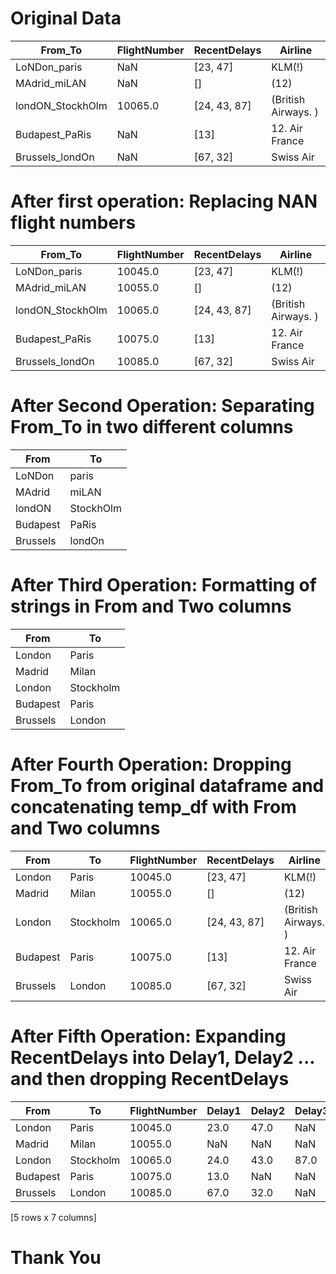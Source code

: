 # Original Data

| From_To          	| FlightNumber 	| RecentDelays 	| Airline             	|
|------------------	|--------------	|--------------	|---------------------	|
| LoNDon_paris     	| NaN          	| [23, 47]     	| KLM(!)              	|
| MAdrid_miLAN     	| NaN          	| []           	| (12)                	|
| londON_StockhOlm 	| 10065.0      	| [24, 43, 87] 	| (British Airways. ) 	|
| Budapest_PaRis   	| NaN          	| [13]         	| 12. Air France      	|
| Brussels_londOn  	| NaN          	| [67, 32]     	| Swiss Air           	|

# After first operation: Replacing NAN flight numbers

| From_To          	| FlightNumber 	| RecentDelays 	| Airline             	|
|------------------	|--------------	|--------------	|---------------------	|
| LoNDon_paris     	| 10045.0      	| [23, 47]     	| KLM(!)              	|
| MAdrid_miLAN     	| 10055.0      	| []           	| (12)                	|
| londON_StockhOlm 	| 10065.0      	| [24, 43, 87] 	| (British Airways. ) 	|
| Budapest_PaRis   	| 10075.0      	| [13]         	| 12. Air France      	|
| Brussels_londOn  	| 10085.0      	| [67, 32]     	| Swiss Air           	|

# After Second Operation: Separating From_To in two different columns

| From     	| To        	|
|----------	|-----------	|
| LoNDon   	| paris     	|
| MAdrid   	| miLAN     	|
| londON   	| StockhOlm 	|
| Budapest 	| PaRis     	|
| Brussels 	| londOn    	|

# After Third Operation: Formatting of strings in From and Two columns

| From     	| To        	|
|----------	|-----------	|
| London   	| Paris     	|
| Madrid   	| Milan     	|
| London   	| Stockholm 	|
| Budapest 	| Paris     	|
| Brussels 	| London    	|

# After Fourth Operation: Dropping From_To from original dataframe and concatenating temp_df with From and Two columns

| From     	| To        	| FlightNumber 	| RecentDelays 	| Airline             	|
|----------	|-----------	|--------------	|--------------	|---------------------	|
| London   	| Paris     	| 10045.0      	| [23, 47]     	| KLM(!)              	|
| Madrid   	| Milan     	| 10055.0      	| []           	| (12)                	|
| London   	| Stockholm 	| 10065.0      	| [24, 43, 87] 	| (British Airways. ) 	|
| Budapest 	| Paris     	| 10075.0      	| [13]         	| 12. Air France      	|
| Brussels 	| London    	| 10085.0      	| [67, 32]     	| Swiss Air           	|

# After Fifth Operation: Expanding RecentDelays into Delay1, Delay2 ... and then dropping RecentDelays

| From     	| To        	| FlightNumber 	| Delay1 	| Delay2 	| Delay3 	|
|----------	|-----------	|--------------	|--------	|--------	|--------	|
| London   	| Paris     	| 10045.0      	| 23.0   	| 47.0   	| NaN    	|
| Madrid   	| Milan     	| 10055.0      	| NaN    	| NaN    	| NaN    	|
| London   	| Stockholm 	| 10065.0      	| 24.0   	| 43.0   	| 87.0   	|
| Budapest 	| Paris     	| 10075.0      	| 13.0   	| NaN    	| NaN    	|
| Brussels 	| London    	| 10085.0      	| 67.0   	| 32.0   	| NaN    	|

[5 rows x 7 columns]


# Thank You
